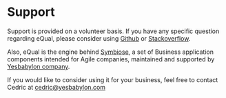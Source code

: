 # Support



Support is provided on a volunteer basis. If you have any specific question regarding eQual, please consider using [Github](https://github.com/cedricfrancoys/equal/issues) or [Stackoverflow](https://stackoverflow.com/questions/tagged/equal-framework).



Also, eQual is the engine behind [Symbiose](https://github.com/yesbabylon/symbiose), a set of Business application components intended for Agile companies, maintained and supported by [Yesbabylon company](https://yesbabylon.com).

If you would like to consider using it for your business, feel free to contact Cedric at cedric@yesbabylon.com

